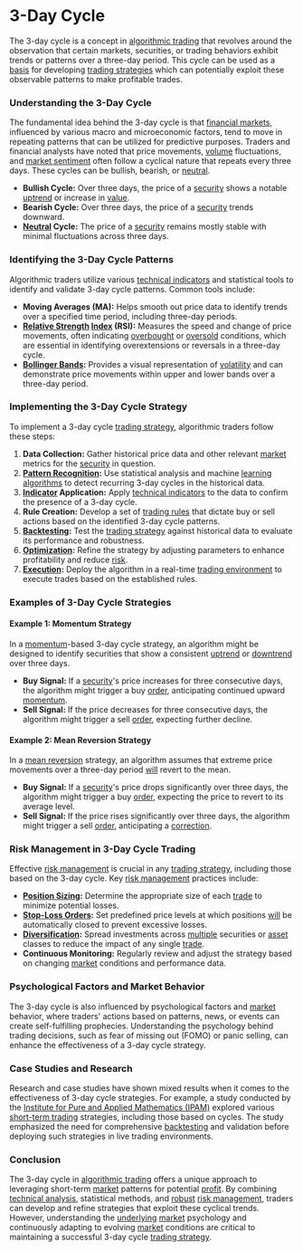 # 3-Day Cycle
  
The 3-day cycle is a concept in [algorithmic trading](../a/algorithmic_trading.md) that revolves around the observation that certain markets, securities, or trading behaviors exhibit trends or patterns over a three-day period. This cycle can be used as a [basis](../b/basis.md) for developing [trading strategies](../t/trading_strategies.md) which can potentially exploit these observable patterns to make profitable trades.
  
### Understanding the 3-Day Cycle

The fundamental idea behind the 3-day cycle is that [financial markets](../f/financial_market.md), influenced by various macro and microeconomic factors, tend to move in repeating patterns that can be utilized for predictive purposes. Traders and financial analysts have noted that price movements, [volume](../v/volume.md) fluctuations, and [market sentiment](../m/market_sentiment.md) often follow a cyclical nature that repeats every three days. These cycles can be bullish, bearish, or [neutral](../n/neutral.md).
  
- **Bullish Cycle:** Over three days, the price of a [security](../s/security.md) shows a notable [uptrend](../u/uptrend.md) or increase in [value](../v/value.md).
- **Bearish Cycle:** Over three days, the price of a [security](../s/security.md) trends downward.
- **[Neutral](../n/neutral.md) Cycle:** The price of a [security](../s/security.md) remains mostly stable with minimal fluctuations across three days.

### Identifying the 3-Day Cycle Patterns

Algorithmic traders utilize various [technical indicators](../t/technical_indicators.md) and statistical tools to identify and validate 3-day cycle patterns. Common tools include:

- **Moving Averages (MA):** Helps smooth out price data to identify trends over a specified time period, including three-day periods.
- **[Relative Strength](../r/relative_strength.md) [Index](../i/index_instrument.md) (RSI):** Measures the speed and change of price movements, often indicating [overbought](../o/overbought.md) or [oversold](../o/oversold.md) conditions, which are essential in identifying overextensions or reversals in a three-day cycle.
- **[Bollinger Bands](../b/bollinger_bands.md):** Provides a visual representation of [volatility](../v/volatility.md) and can demonstrate price movements within upper and lower bands over a three-day period.

### Implementing the 3-Day Cycle Strategy

To implement a 3-day cycle [trading strategy](../t/trading_strategy.md), algorithmic traders follow these steps:

1. **Data Collection:** Gather historical price data and other relevant [market](../m/market.md) metrics for the [security](../s/security.md) in question.
2. **[Pattern Recognition](../p/pattern_recognition.md):** Use statistical analysis and machine [learning algorithms](../l/learning_algorithms_in_trading.md) to detect recurring 3-day cycles in the historical data.
3. **[Indicator](../i/indicator.md) Application:** Apply [technical indicators](../t/technical_indicators.md) to the data to confirm the presence of a 3-day cycle.
4. **Rule Creation:** Develop a set of [trading rules](../t/trading_rules.md) that dictate buy or sell actions based on the identified 3-day cycle patterns.
5. **[Backtesting](../b/backtesting.md):** Test the [trading strategy](../t/trading_strategy.md) against historical data to evaluate its performance and robustness.
6. **[Optimization](../o/optimization.md):** Refine the strategy by adjusting parameters to enhance profitability and reduce [risk](../r/risk.md).
7. **[Execution](../e/execution.md):** Deploy the algorithm in a real-time [trading environment](../t/trading_environment.md) to execute trades based on the established rules.

### Examples of 3-Day Cycle Strategies

#### Example 1: Momentum Strategy

In a [momentum](../m/momentum.md)-based 3-day cycle strategy, an algorithm might be designed to identify securities that show a consistent [uptrend](../u/uptrend.md) or [downtrend](../d/downtrend.md) over three days. 

- **Buy Signal:** If a [security](../s/security.md)'s price increases for three consecutive days, the algorithm might trigger a buy [order](../o/order.md), anticipating continued upward [momentum](../m/momentum.md).
- **Sell Signal:** If the price decreases for three consecutive days, the algorithm might trigger a sell [order](../o/order.md), expecting further decline.

#### Example 2: Mean Reversion Strategy

In a [mean reversion](../m/mean_reversion.md) strategy, an algorithm assumes that extreme price movements over a three-day period [will](../w/will.md) revert to the mean.

- **Buy Signal:** If a [security](../s/security.md)'s price drops significantly over three days, the algorithm might trigger a buy [order](../o/order.md), expecting the price to revert to its average level.
- **Sell Signal:** If the price rises significantly over three days, the algorithm might trigger a sell [order](../o/order.md), anticipating a [correction](../c/correction.md).

### Risk Management in 3-Day Cycle Trading

Effective [risk management](../r/risk_management.md) is crucial in any [trading strategy](../t/trading_strategy.md), including those based on the 3-day cycle. Key [risk management](../r/risk_management.md) practices include:

- **[Position Sizing](../p/position_sizing.md):** Determine the appropriate size of each [trade](../t/trade.md) to minimize potential losses.
- **[Stop-Loss Orders](../s/stop-loss_orders.md):** Set predefined price levels at which positions [will](../w/will.md) be automatically closed to prevent excessive losses.
- **[Diversification](../d/diversification.md):** Spread investments across [multiple](../m/multiple.md) securities or [asset](../a/asset.md) classes to reduce the impact of any single [trade](../t/trade.md).
- **Continuous Monitoring:** Regularly review and adjust the strategy based on changing [market](../m/market.md) conditions and performance data.

### Psychological Factors and Market Behavior

The 3-day cycle is also influenced by psychological factors and [market](../m/market.md) behavior, where traders' actions based on patterns, news, or events can create self-fulfilling prophecies. Understanding the psychology behind trading decisions, such as fear of missing out (FOMO) or panic selling, can enhance the effectiveness of a 3-day cycle strategy.

### Case Studies and Research

Research and case studies have shown mixed results when it comes to the effectiveness of 3-day cycle strategies. For example, a study conducted by the [Institute for Pure and Applied Mathematics (IPAM)](https://www.ipam.ucla.edu/) explored various [short-term trading](../s/short-term_trading.md) strategies, including those based on cycles. The study emphasized the need for comprehensive [backtesting](../b/backtesting.md) and validation before deploying such strategies in live trading environments.

### Conclusion

The 3-day cycle in [algorithmic trading](../a/algorithmic_trading.md) offers a unique approach to leveraging short-term [market](../m/market.md) patterns for potential [profit](../p/profit.md). By combining [technical analysis](../t/technical_analysis.md), statistical methods, and [robust](../r/robust.md) [risk management](../r/risk_management.md), traders can develop and refine strategies that exploit these cyclical trends. However, understanding the [underlying](../u/underlying.md) [market](../m/market.md) psychology and continuously adapting to evolving [market](../m/market.md) conditions are critical to maintaining a successful 3-day cycle [trading strategy](../t/trading_strategy.md).